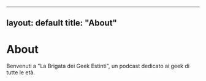 <!-- about.md -->
---
layout: default
title: "About"
---

# About

Benvenuti a "La Brigata dei Geek Estinti", un podcast dedicato ai geek di tutte le età.
